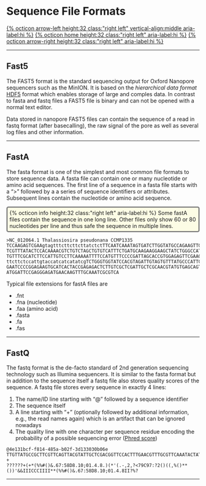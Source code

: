 # Sequence File Formats

[{% octicon arrow-left height:32 class:"right left" vertical-align:middle aria-label:hi %}](APP_DATA.md) [{% octicon home height:32 class:"right left" aria-label:hi %}](index.md) [{% octicon arrow-right height:32 class:"right left" aria-label:hi %}](APP_MET.md)

----

## Fast5

The FAST5 format is the standard sequencing output for Oxford Nanopore sequencers such as the MinION. It is based on the *hierarchical data format* [HDF5](https://en.wikipedia.org/wiki/Hierarchical_Data_Format) format which enables storage of large and comples data. In contrast to fasta and fastq files a FAST5 file is binary and can not be opened with a normal text editor. 

Data stored in nanopore FAST5 files can contain the sequence of a read in fastq format (after basecalling), the raw signal of the pore as well as several log files and other information.

----

## FastA

The fasta format is one of the simplest and most common file formats to store sequence data. A fasta file can contain one or many nucleotide or amino acid sequences.
The first line of a sequence in a fasta file starts with a “>” followed by a a series of sequence identifiers or attributes. Subsequent lines contain the nucleotide or amino acid sequence.

<div style="background-color:#fcfce5;border-radius:5px;border-style:solid;border-color:gray;padding:5px">
  {% octicon info height:32 class:"right left" aria-label:hi %} 
  Some fastA files contain the sequence in one long line. Other files only show 60 or 80 nucleotides per line and thus safe the sequence in multiple lines.
</div>

```
>NC_012064.1 Thalassiosira pseudonana CCMP1335 
TCCAAGAGTCGAAgtagtttcttcttcttatctctTTCAATCAAATAGTGATCTTGGTATGCCAGAAGTTGTGGTTTGTT
TCGTTTATACTCCACAAAACGTCTGTCTAGCTGTGTCATTTCTGATGCAAGAAGGAAGCTATCTGGGCCATGAAGAATTG
TGTTTCGCATCTTCCATTGTCCTTCAAAAATTTTCCATGTTTCCCCGATTAGCACCGTGGAGAGTTCGAAGGGgtctctt
ttcttctccattgtaccatcatcatatcgTCTGGGTGGTATCCACGTAGATTGTAGTGTTTATGCCCATTCCACATGATG
GAATCCCCGGAGAAGTGCATCACTACCGAGAGACTCTTGTCGCTCGATTGCTCGCAACGTATGTGAGCAGTGTAAAGCAT
ATGGATTCCGAGGGAGATGAACAAGTTTGCAAATCGCGTCA
```

Typical file extensions for fastA files are
 * .fnt 
 * .fna (nucleotide)  
 * .faa (amino acid)
 * .fasta 
 * .fa 
 * .fas
 
----

## FastQ

The fastq format is the de-facto standard of 2nd generation sequencing technology such as Illumina sequencers. It is similar to the fasta format but in addition to the sequence itself a fastq file also stores quality scores of the sequence. A fastq file stores every sequence in exactly 4 lines:
 1. The name/ID line starting with “@” followed by a sequence identifier
 2. The sequence itself
 3. A line starting with “+” (optionally followed by additional information, e.g., the read names again) which is an artifact that can be ignored nowadays
 4. The quality line with one character per sequence residue encoding the probability of a possible sequencing error ([Phred score](https://github.com/timkahlke/LongRead_tutorials/blob/master/docs/APP_MET.md#phred-score))
 
```
@4e131bcf-f814-485a-b02f-3d133030b06e 
TTGTTATGCCGCTTCGTTCAGTTACGTATTGCTCGACGGTTCCACTTTGAACGTTTGCGTTCAAATACTATAACTAGTTTTGCTCTCGTTTTAATCTTCCCCGTCTCTCCCAAA
+
??????+(+*(%%#()&.67:58D8.10;01.4.8.)(*'(.-,2,?<79C97:?2()((,%()**())'&&IIICCCIIII**(%%#()&.67:58D8.10;01.4.8II?%?
```

----



